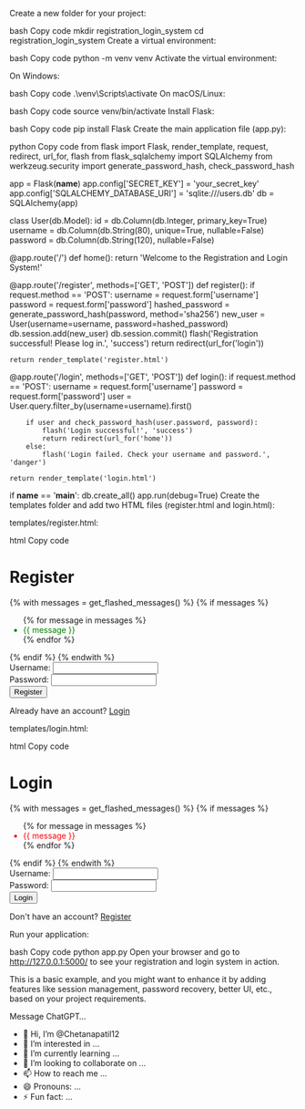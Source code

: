 Create a new folder for your project:

bash
Copy code
mkdir registration_login_system
cd registration_login_system
Create a virtual environment:

bash
Copy code
python -m venv venv
Activate the virtual environment:

On Windows:

bash
Copy code
.\venv\Scripts\activate
On macOS/Linux:

bash
Copy code
source venv/bin/activate
Install Flask:

bash
Copy code
pip install Flask
Create the main application file (app.py):

python
Copy code
from flask import Flask, render_template, request, redirect, url_for, flash
from flask_sqlalchemy import SQLAlchemy
from werkzeug.security import generate_password_hash, check_password_hash

app = Flask(__name__)
app.config['SECRET_KEY'] = 'your_secret_key'
app.config['SQLALCHEMY_DATABASE_URI'] = 'sqlite:///users.db'
db = SQLAlchemy(app)

class User(db.Model):
    id = db.Column(db.Integer, primary_key=True)
    username = db.Column(db.String(80), unique=True, nullable=False)
    password = db.Column(db.String(120), nullable=False)

@app.route('/')
def home():
    return 'Welcome to the Registration and Login System!'

@app.route('/register', methods=['GET', 'POST'])
def register():
    if request.method == 'POST':
        username = request.form['username']
        password = request.form['password']
        hashed_password = generate_password_hash(password, method='sha256')
        new_user = User(username=username, password=hashed_password)
        db.session.add(new_user)
        db.session.commit()
        flash('Registration successful! Please log in.', 'success')
        return redirect(url_for('login'))

    return render_template('register.html')

@app.route('/login', methods=['GET', 'POST'])
def login():
    if request.method == 'POST':
        username = request.form['username']
        password = request.form['password']
        user = User.query.filter_by(username=username).first()

        if user and check_password_hash(user.password, password):
            flash('Login successful!', 'success')
            return redirect(url_for('home'))
        else:
            flash('Login failed. Check your username and password.', 'danger')

    return render_template('login.html')

if __name__ == '__main__':
    db.create_all()
    app.run(debug=True)
Create the templates folder and add two HTML files (register.html and login.html):

templates/register.html:

html
Copy code
<!DOCTYPE html>
<html lang="en">
<head>
    <meta charset="UTF-8">
    <meta name="viewport" content="width=device-width, initial-scale=1.0">
    <title>Register</title>
</head>
<body>
    <h1>Register</h1>
    {% with messages = get_flashed_messages() %}
        {% if messages %}
            <ul>
                {% for message in messages %}
                    <li style="color: green;">{{ message }}</li>
                {% endfor %}
            </ul>
        {% endif %}
    {% endwith %}
    <form method="post" action="{{ url_for('register') }}">
        <label for="username">Username:</label>
        <input type="text" name="username" required><br>
        <label for="password">Password:</label>
        <input type="password" name="password" required><br>
        <input type="submit" value="Register">
    </form>
    <p>Already have an account? <a href="{{ url_for('login') }}">Login</a></p>
</body>
</html>
templates/login.html:

html
Copy code
<!DOCTYPE html>
<html lang="en">
<head>
    <meta charset="UTF-8">
    <meta name="viewport" content="width=device-width, initial-scale=1.0">
    <title>Login</title>
</head>
<body>
    <h1>Login</h1>
    {% with messages = get_flashed_messages() %}
        {% if messages %}
            <ul>
                {% for message in messages %}
                    <li style="color: red;">{{ message }}</li>
                {% endfor %}
            </ul>
        {% endif %}
    {% endwith %}
    <form method="post" action="{{ url_for('login') }}">
        <label for="username">Username:</label>
        <input type="text" name="username" required><br>
        <label for="password">Password:</label>
        <input type="password" name="password" required><br>
        <input type="submit" value="Login">
    </form>
    <p>Don't have an account? <a href="{{ url_for('register') }}">Register</a></p>
</body>
</html>
Run your application:

bash
Copy code
python app.py
Open your browser and go to http://127.0.0.1:5000/ to see your registration and login system in action.

This is a basic example, and you might want to enhance it by adding features like session management, password recovery, better UI, etc., based on your project requirements.





Message ChatGPT…

- 👋 Hi, I’m @Chetanapatil12
- 👀 I’m interested in ...
- 🌱 I’m currently learning ...
- 💞️ I’m looking to collaborate on ...
- 📫 How to reach me ...
- 😄 Pronouns: ...
- ⚡ Fun fact: ...

<!---
Chetanapatil12/Chetanapatil12 is a ✨ special ✨ repository because its `README.md` (this file) appears on your GitHub profile.
You can click the Preview link to take a look at your changes.
--->
